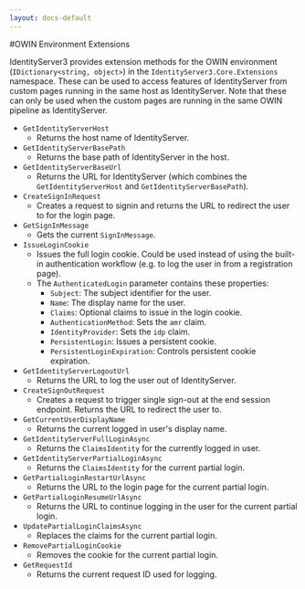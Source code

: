 ```yaml
---
layout: docs-default
---
```


#OWIN Environment Extensions

IdentityServer3 provides extension methods for the OWIN environment (`IDictionary<string, object>`) in the `IdentityServer3.Core.Extensions` namespace. These can be used to access features of IdentityServer from custom pages running in the same host as IdentityServer. Note that these can only be used when the custom pages are running in the same OWIN pipeline as IdentityServer.

* `GetIdentityServerHost`
    * Returns the host name of IdentityServer.
* `GetIdentityServerBasePath`
    * Returns the base path of IdentityServer in the host.
* `GetIdentityServerBaseUrl`
    * Returns the URL for IdentityServer (which combines the `GetIdentityServerHost` and `GetIdentityServerBasePath`).
* `CreateSignInRequest`
    * Creates a request to signin and returns the URL to redirect the user to for the login page.
* `GetSignInMessage`
    * Gets the current `SignInMessage`.
* `IssueLoginCookie`
    * Issues the full login cookie. Could be used instead of using the built-in authentication workflow (e.g. to log the user in from a registration page).
    * The `AuthenticatedLogin` parameter contains these properties:
        * `Subject`: The subject identifier for the user.
        * `Name`: The display name for the user.
        * `Claims`: Optional claims to issue in the login cookie.
        * `AuthenticationMethod`: Sets the `amr` claim.
        * `IdentityProvider`: Sets the `idp` claim.
        * `PersistentLogin`: Issues a persistent cookie.
        * `PersistentLoginExpiration`: Controls persistent cookie expiration.
* `GetIdentityServerLogoutUrl`
    * Returns the URL to log the user out of IdentityServer.
* `CreateSignOutRequest`
    * Creates a request to trigger single sign-out at the end session endpoint. Returns the URL to redirect the user to.
* `GetCurrentUserDisplayName`
    * Returns the current logged in user's display name.
* `GetIdentityServerFullLoginAsync`
    * Returns the `ClaimsIdentity` for the currently logged in user.
* `GetIdentityServerPartialLoginAsync`
    * Returns the `ClaimsIdentity` for the current partial login.
* `GetPartialLoginRestartUrlAsync`
    * Returns the URL to the login page for the current partial login.
* `GetPartialLoginResumeUrlAsync`
    * Returns the URL to continue logging in the user for the current partial login.
* `UpdatePartialLoginClaimsAsync`
    * Replaces the claims for the current partial login.
* `RemovePartialLoginCookie`
    * Removes the cookie for the current partial login.
* `GetRequestId`
    * Returns the current request ID used for logging.
